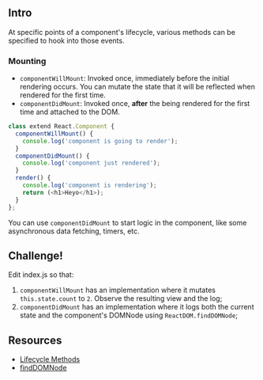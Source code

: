 ## Intro

At specific points of a component's lifecycle, various methods can be specified to hook into those events.

### Mounting

 * `componentWillMount`: Invoked once, immediately before the initial rendering occurs. You can mutate the state that it will be reflected when rendered for the first time.
 * `componentDidMount`: Invoked once, **after** the being rendered for the first time and attached to the DOM.


```js
class extend React.Component {
  componentWillMount() {
    console.log('component is going to render');
  }
  componentDidMount() {
    console.log('component just rendered');
  }
  render() {
    console.log('component is rendering');
    return (<h1>Heyo</h1>);
  }
};
```

You can use `componentDidMount` to start logic in the component, like some asynchronous data fetching, timers, etc.

## Challenge!

Edit index.js so that:
  1. `componentWillMount` has an implementation where it mutates `this.state.count` to `2`. Observe the resulting view and the log;
  2. `componentDidMount` has an implementation where it logs both the current state and the component's DOMNode using `ReactDOM.findDOMNode`;

## Resources

 * [Lifecycle Methods](https://facebook.github.io/react/docs/component-specs.html#lifecycle-methods)
 * [findDOMNode](https://facebook.github.io/react/docs/working-with-the-browser.html#refs-and-finddomnode)
